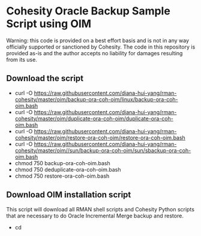 # Cohesity Oracle Backup Sample Script using OIM

Warning: this code is provided on a best effort basis and is not in any way officially supported or sanctioned by Cohesity. The code in this repository is provided as-is and the author accepts no liability for damages resulting from its use.

## Download the script

- curl -O https://raw.githubusercontent.com/diana-hui-yang/rman-cohesity/master/oim/backup-ora-coh-oim/linux/backup-ora-coh-oim.bash
- curl -O https://raw.githubusercontent.com/diana-hui-yang/rman-cohesity/master/oim/duplicate-ora-coh-oim/duplicate-ora-coh-oim.bash
- curl -O https://raw.githubusercontent.com/diana-hui-yang/rman-cohesity/master/oim/restore-ora-coh-oim/restore-ora-coh-oim.bash
- curl -O https://raw.githubusercontent.com/diana-hui-yang/rman-cohesity/master/oim//sun/backup-ora-coh-oim/sun/sbackup-ora-coh-oim.bash
- chmod 750 backup-ora-coh-oim.bash
- chmod 750 deduplicate-ora-coh-oim.bash
- chmod 750 restore-ora-coh-oim.bash

## Download OIM installation script
This script will download all RMAN shell scripts and Cohesity Python scripts that are necessary to do Oracle Incremental Merge backup and restore. 
- cd <script directory>
- curl -O https://raw.githubusercontent.com/diana-hui-yang/rman-cohesity/master/oim/oim-download.bash
- chmod 750 oim-download.bash
